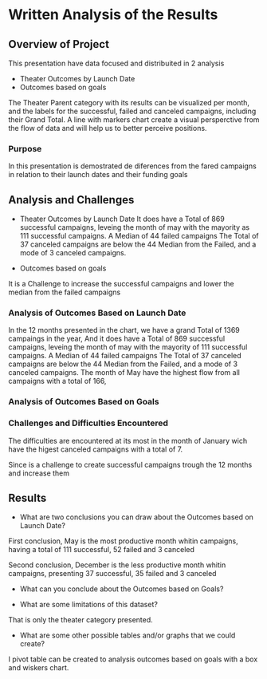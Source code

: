 # Written Analysis of the Results


## Overview of Project

This presentation have data focused and distribuited in 2 analysis
- Theater Outcomes by Launch Date
- Outcomes based on goals

The Theater Parent category with its results can be visualized per month, and the labels for the successful, 
failed and canceled campaigns, including their Grand Total.
A line with markers chart create a visual persperctive from the flow of data and will help us to better 
perceive positions.

### Purpose

In this presentation is demostrated de diferences from the fared campaigns in relation to their launch dates
and their funding goals

## Analysis and Challenges

- Theater Outcomes by Launch Date
It does have a Total of 869 successful campaigns, leveing the month of may with the mayority as 111 successful campaigns.
A Median of 44 failed campaigns
The Total of 37 canceled campaigns are below the 44 Median from the Failed, and a mode of 3 canceled campaigns.

- Outcomes based on goals



It is a Challenge to increase the successful campaigns and lower the median from the failed campaigns


### Analysis of Outcomes Based on Launch Date
In the 12 months presented in the chart, we have a grand Total of 1369 campaings in the year, And it does have a 
Total of 869 successful campaigns, leveing the month of may with the mayority of 111 successful campaigns.
A Median of 44 failed campaigns
The Total of 37 canceled campaigns are below the 44 Median from the Failed, and a mode of 3 canceled campaigns.
The month of May have the highest flow from all campaigns with a total of 166,

### Analysis of Outcomes Based on Goals




### Challenges and Difficulties Encountered

The difficulties are encountered at its most in the month of January wich have the higest canceled campaigns with a total
of 7.


Since is a challenge to create successful campaigns trough the 12 months and increase them 



## Results

- What are two conclusions you can draw about the Outcomes based on Launch Date?

First conclusion, May is the most productive month whitin campaigns, having a total of 111 successful, 52 failed and 3 canceled

Second conclusion, December is the less productive month whitin campaigns, presenting 37 successful, 35 failed and 3 canceled 


- What can you conclude about the Outcomes based on Goals?



- What are some limitations of this dataset?

That is only the theater category presented.

- What are some other possible tables and/or graphs that we could create?

I pivot table can be created to analysis outcomes based on goals with a box and wiskers chart.
